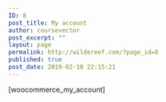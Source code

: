 ```yaml
---
ID: 8
post_title: My account
author: coursevector
post_excerpt: ""
layout: page
permalink: http://wildereef.com/?page_id=8
published: true
post_date: 2019-02-10 22:15:21
---
```

[woocommerce_my_account]